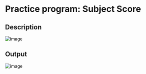 # Practice program: Subject Score

## Description

![image](https://github.com/Tan12d/PWC_RDBMS_using_Oracle/assets/100254217/a6a9d4d4-b24a-4d5b-ba4e-f45e45921fd9)

## Output

![image](https://github.com/Tan12d/PWC_RDBMS_using_Oracle/assets/100254217/36a2d670-2bc5-41dd-b408-0873066e9fd9)
